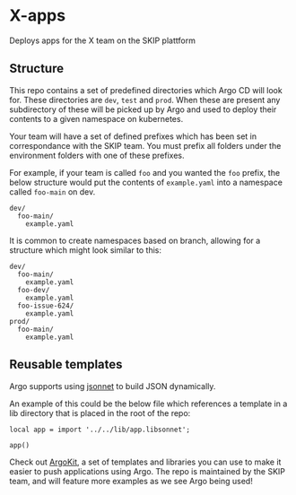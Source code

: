 # X-apps

Deploys apps for the X team on the SKIP plattform

## Structure

This repo contains a set of predefined directories which Argo CD will look for.
These directories are `dev`, `test` and `prod`. When these are present any
subdirectory of these will be picked up by Argo and used to deploy their
contents to a given namespace on kubernetes.

Your team will have a set of defined prefixes which has been set in correspondance with the SKIP team.
You must prefix all folders under the environment folders with one of these prefixes.

For example, if your team is called `foo` and you wanted the `foo` prefix, the below structure would put the
contents of `example.yaml` into a namespace called `foo-main` on dev.

```
dev/
  foo-main/
    example.yaml
```

It is common to create namespaces based on branch, allowing for a structure which might look similar to this:

```
dev/
  foo-main/
    example.yaml
  foo-dev/
    example.yaml
  foo-issue-624/
    example.yaml
prod/
  foo-main/
    example.yaml
```

## Reusable templates

Argo supports using [jsonnet](https://jsonnet.org) to build JSON dynamically.

An example of this could be the below file which references a template in a lib
directory that is placed in the root of the repo:

```
local app = import '../../lib/app.libsonnet';

app()
```

Check out [ArgoKit](https://github.com/kartverket/argokit/), a set of templates and libraries you can use
to make it easier to push applications using Argo. The repo is maintained by the SKIP team, and will feature
more examples as we see Argo being used!
